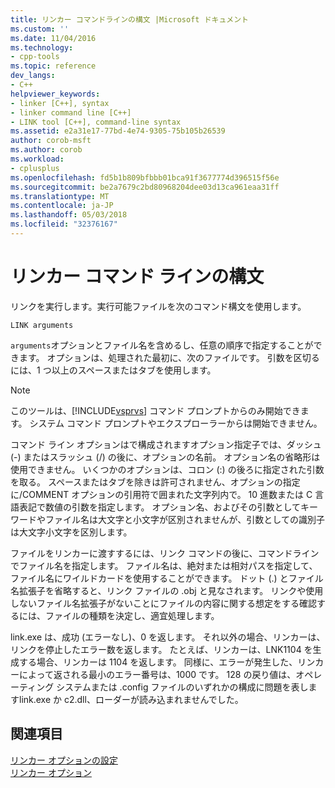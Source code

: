 ```yaml
---
title: リンカー コマンドラインの構文 |Microsoft ドキュメント
ms.custom: ''
ms.date: 11/04/2016
ms.technology:
- cpp-tools
ms.topic: reference
dev_langs:
- C++
helpviewer_keywords:
- linker [C++], syntax
- linker command line [C++]
- LINK tool [C++], command-line syntax
ms.assetid: e2a31e17-77bd-4e74-9305-75b105b26539
author: corob-msft
ms.author: corob
ms.workload:
- cplusplus
ms.openlocfilehash: fd5b1b809bfbbb01bca91f3677774d396515f56e
ms.sourcegitcommit: be2a7679c2bd80968204dee03d13ca961eaa31ff
ms.translationtype: MT
ms.contentlocale: ja-JP
ms.lasthandoff: 05/03/2018
ms.locfileid: "32376167"
---
```

# <a name="linker-command-line-syntax"></a>リンカー コマンド ラインの構文
リンクを実行します。実行可能ファイルを次のコマンド構文を使用します。  
  
```  
LINK arguments  
```  
  
 `arguments`オプションとファイル名を含めるし、任意の順序で指定することができます。 オプションは、処理された最初に、次のファイルです。 引数を区切るには、1 つ以上のスペースまたはタブを使用します。  
  
> [!NOTE]
>  このツールは、[!INCLUDE[vsprvs](../../assembler/masm/includes/vsprvs_md.md)] コマンド プロンプトからのみ開始できます。 システム コマンド プロンプトやエクスプローラーからは開始できません。  
  
 コマンド ライン オプションはで構成されますオプション指定子では、ダッシュ (-) またはスラッシュ (/) の後に、オプションの名前。 オプション名の省略形は使用できません。 いくつかのオプションは、コロン (:) の後ろに指定された引数を取る。 スペースまたはタブを除きは許可されません、オプションの指定に/COMMENT オプションの引用符で囲まれた文字列内で。 10 進数または C 言語表記で数値の引数を指定します。 オプション名、およびその引数としてキーワードやファイル名は大文字と小文字が区別されませんが、引数としての識別子は大文字小文字を区別します。  
  
 ファイルをリンカーに渡すするには、リンク コマンドの後に、コマンドラインでファイル名を指定します。 ファイル名は、絶対または相対パスを指定して、ファイル名にワイルドカードを使用することができます。 ドット (.) とファイル名拡張子を省略すると、リンク ファイルの .obj と見なされます。 リンクや使用しないファイル名拡張子がないことにファイルの内容に関する想定をする確認するには、ファイルの種類を決定し、適宜処理します。  
  
 link.exe は、成功 (エラーなし)、0 を返します。  それ以外の場合、リンカーは、リンクを停止したエラー数を返します。  たとえば、リンカーは、LNK1104 を生成する場合、リンカーは 1104 を返します。  同様に、エラーが発生した、リンカーによって返される最小のエラー番号は、1000 です。  128 の戻り値は、オペレーティング システムまたは .config ファイルのいずれかの構成に問題を表しますlink.exe か c2.dll、ローダーが読み込まれませんでした。  
  
## <a name="see-also"></a>関連項目  
 [リンカー オプションの設定](../../build/reference/setting-linker-options.md)   
 [リンカー オプション](../../build/reference/linker-options.md)